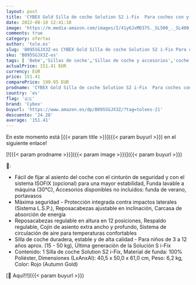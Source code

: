 ```yaml
---
layout: post
title: 'CYBEX Gold Silla de coche Solution S2 i-Fix  Para coches con y sin ISOFIX  100 - 150 cm  De 3 a 12 años aprox.  15 - 50 kg   Rojo  Autumn Gold '
date: 2022-08-18 12:41:18
image: 'https://m.media-amazon.com/images/I/41y6JxMD37S._SL500_._SL400_.jpg'
comments: true
category: ofertas
author: 'tole.es'
slug: 'B095SGJX3Z-es CYBEX Gold Silla de coche Solution S2 i-Fix Para coches...'
sku: 'B095SGJX3Z-es'
tags: [ 'Bebé','Sillas de coche','Sillas de coche y accesorios','coche','cybex','de','isofix','silla','🇪🇸', ]
actualPrice: 151.41 EUR
currency: EUR
price: 151.41
comparePrice: 199.95 EUR
prodname: 'CYBEX Gold Silla de coche Solution S2 i-Fix  Para coches con y sin ISOFIX  100 - 150 cm  De 3 a 12 años aprox.  15 - 50 kg   Rojo  Autumn Gold '
country: 'es'
flag: '🇪🇸'
brand: 'Cybex'
buyurl: 'https://www.amazon.es/dp/B095SGJX3Z/?tag=tolees-21'
descuento: '24.28'
average: '151.41'
---
```


En este momento está [{{< param title >}}]({{< param buyurl >}}) en el siguiente enlace!

[![{{< param prodname >}}]({{< param image >}})]({{< param buyurl >}})

🔎:

- Fácil de fijar al asiento del coche con el cinturón de seguridad y con el sistema ISOFIX (opcional) para una mayor estabilidad, Funda lavable a máquina (30°C), Accesorios disponibles no incluidos: funda de verano, portavasos
- Máxima seguridad - Protección integrada contra impactos laterales (Sistema L.S.P.), Reposacabezas ajustable en inclinación, Carcasa de absorción de energía
- Reposacabezas regulable en altura en 12 posiciones, Respaldo regulable, Cojín de asiento extra ancho y profundo, Sistema de circulación de aire para temperaturas confortables
- Silla de coche duradera, estable y de alta calidad - Para niños de 3 a 12 años aprox. (15 - 50 kg), Última generación de la Solución S i-Fix
- Contenido: 1 Silla de coche Solution S2 i-Fix, Material de funda: 100% Poliéster, Dimensiones (LxAnxAl): 40,5 x 50,0 x 61,0 cm, Peso: 6,2 kg, Color: Rojo (Autumn Gold)

[🛒 Aquí!!!]({{< param buyurl >}})
